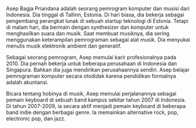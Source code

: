 Asep Bagja Priandana adalah seorang pemrogram komputer dan musisi dari Indonesia. Dia tinggal di Tallinn, Estonia. Di hari biasa, dia bekerja sebagai pengembang perangkat lunak di sebuah startup teknologi di Estonia. Tetapi di malam hari, dia bermain dengan synthesizer dan komputer untuk menghasilkan suara dan musik. Saat membuat musiknya, dia sering menggunakan keterampilan pemrograman sebagai alat musik. Dia menyukai menulis musik elektronik ambient dan generatif.

Sebagai seorang pemrogram, Asep memulai karir profesionalnya pada 2010. Dia pernah bekerja untuk beberapa perusahaan di Indonesia dan Singapura. Bahkan dia juga mendirikan perusahaannya sendiri. Asep belajar pemrograman komputer secara otodidak karena pendidikan formalnya adalah akuntansi.

Bicara tentang hobinya di musik, Asep memulai perjalanannya sebagai pemain keyboard di sebuah band kampus sekitar tahun 2007 di Indonesia. Di tahun 2007-2009, ia secara aktif menjadi pemain keyboard di beberapa band indie dengan berbagai genre. Ia memainkan alternative rock, pop, electronic pop, dan jazz.